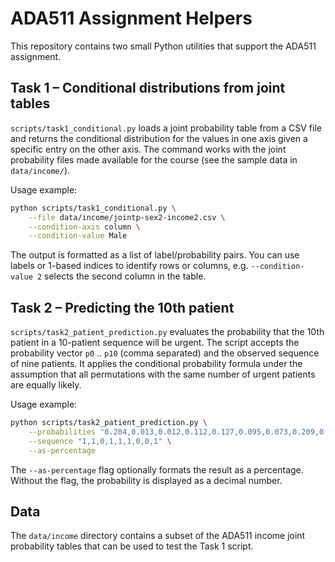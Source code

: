 # ADA511 Assignment Helpers

This repository contains two small Python utilities that support the ADA511
assignment.

## Task 1 – Conditional distributions from joint tables

`scripts/task1_conditional.py` loads a joint probability table from a CSV file
and returns the conditional distribution for the values in one axis given a
specific entry on the other axis.  The command works with the joint probability
files made available for the course (see the sample data in `data/income/`).

Usage example:

```bash
python scripts/task1_conditional.py \
    --file data/income/jointp-sex2-income2.csv \
    --condition-axis column \
    --condition-value Male
```

The output is formatted as a list of label/probability pairs.  You can use
labels or 1-based indices to identify rows or columns, e.g. `--condition-value 2`
selects the second column in the table.

## Task 2 – Predicting the 10th patient

`scripts/task2_patient_prediction.py` evaluates the probability that the 10th
patient in a 10-patient sequence will be urgent.  The script accepts the
probability vector `p0` .. `p10` (comma separated) and the observed sequence of
nine patients.  It applies the conditional probability formula under the
assumption that all permutations with the same number of urgent patients are
equally likely.

Usage example:

```bash
python scripts/task2_patient_prediction.py \
    --probabilities "0.204,0.013,0.012,0.112,0.127,0.095,0.073,0.209,0.011,0.064,0.08" \
    --sequence "1,1,0,1,1,1,0,0,1" \
    --as-percentage
```

The `--as-percentage` flag optionally formats the result as a percentage.
Without the flag, the probability is displayed as a decimal number.

## Data

The `data/income` directory contains a subset of the ADA511 income joint
probability tables that can be used to test the Task 1 script.
